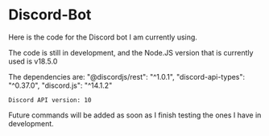 # Discord-Bot

Here is the code for the Discord bot I am currently using.

The code is still in development, and the Node.JS version that is currently used is v18.5.0

The dependencies are:
"@discordjs/rest": "^1.0.1",
    "discord-api-types": "^0.37.0",
    "discord.js": "^14.1.2"
    
    Discord API version: 10

Future commands will be added as soon as I finish testing the ones I have in development.
